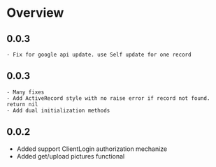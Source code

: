 # Overview

## 0.0.3
    - Fix for google api update. use Self update for one record

## 0.0.3
    - Many fixes
    - Add ActiveRecord style with no raise error if record not found. return nil
    - Add dual initialization methods

## 0.0.2

   - Added support ClientLogin authorization mechanize
   - Added get/upload pictures functional

